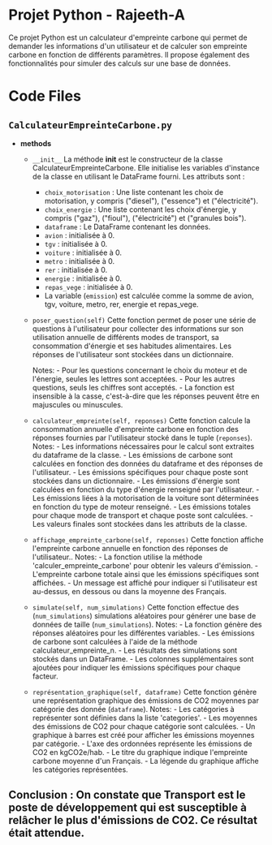# Projet Python - Rajeeth-A

Ce projet Python est un calculateur d'empreinte carbone qui permet de demander les informations d'un utilisateur et de calculer son empreinte carbone en fonction de différents paramètres. Il propose également des fonctionnalités pour simuler des calculs sur une base de données.

# Code Files
## `CalculateurEmpreinteCarbone.py`
- **methods**
	- `__init__`
	La méthode __init__ est le constructeur de la classe CalculateurEmpreinteCarbone. Elle initialise les variables d'instance de la classe en utilisant le DataFrame fourni. Les attributs sont : 
		- `choix_motorisation` : Une liste contenant les choix de motorisation, y compris ("diesel"), ("essence") et ("électricité").
		- `choix_energie` : Une liste contenant les choix d'énergie, y compris ("gaz"), ("fioul"), ("électricité") et ("granules bois").
		- `dataframe` : Le DataFrame contenant les données.
		- `avion` : initialisée à 0.
		- `tgv` : initialisée à 0.
		- `voiture` : initialisée à 0.
		- `metro` : initialisée à 0.
		- `rer` : initialisée à 0.
		- `energie` : initialisée à 0.
		- `repas_vege` : initialisée à 0.
		- La variable (`emission`) est calculée comme la somme de avion, tgv, voiture, metro, rer, energie et repas_vege.
		
	- `poser_question(self)`
    Cette fonction permet de poser une série de questions à l'utilisateur pour collecter des informations
    sur son utilisation annuelle de différents modes de transport, sa consommation d'énergie et ses habitudes alimentaires.
    Les réponses de l'utilisateur sont stockées dans un dictionnaire.

	    Notes:
        	- Pour les questions concernant le choix du moteur et de l'énergie, seules les lettres sont acceptées.
        	- Pour les autres questions, seuls les chiffres sont acceptés.
        	- La fonction est insensible à la casse, c'est-à-dire que les réponses peuvent être en majuscules ou minuscules.
	- `calculateur_empreinte(self, reponses)`
	Cette fonction calcule la consommation annuelle d'empreinte carbone en fonction des réponses fournies par l'utilisateur stocké dans le tuple
	(`reponses`).
		Notes:
			- Les informations nécessaires pour le calcul sont extraites du dataframe de la classe.
			- Les émissions de carbone sont calculées en fonction des données du dataframe et des réponses de l'utilisateur.
			- Les émissions spécifiques pour chaque poste sont stockées dans un dictionnaire.
			- Les émissions d'énergie sont calculées en fonction du type d'énergie renseigné par l'utilisateur.
			- Les émissions liées à la motorisation de la voiture sont déterminées en fonction du type de moteur renseigné.
			- Les émissions totales pour chaque mode de transport et chaque poste sont calculées.
			- Les valeurs finales sont stockées dans les attributs de la classe.

	- `affichage_empreinte_carbone(self, reponses)`
	Cette fonction affiche l'empreinte carbone annuelle en fonction des réponses de l'utilisateur..
		Notes:
			- La fonction utilise la méthode 'calculer_empreinte_carbone' pour obtenir les valeurs d'émission.
			- L'empreinte carbone totale ainsi que les émissions spécifiques sont affichées.
			- Un message est affiché pour indiquer si l'utilisateur est au-dessus, en dessous ou dans la moyenne des Français.

	-  `simulate(self, num_simulations)`
	Cette fonction effectue des (`num_simulations`) simulations aléatoires pour générer une base de données de taille (`num_simulations`).
		Notes:
			- La fonction génère des réponses aléatoires pour les différentes variables.
			- Les émissions de carbone sont calculées à l'aide de la méthode calculateur_empreinte_n.
			- Les résultats des simulations sont stockés dans un DataFrame.
			- Les colonnes supplémentaires sont ajoutées pour indiquer les émissions spécifiques pour chaque facteur.

	-  `représentation_graphique(self, dataframe)`
	Cette fonction génère une représentation graphique des émissions de CO2 moyennes par catégorie des donnée (`dataframe`).
		Notes:
			- Les catégories à représenter sont définies dans la liste 'categories'.
			- Les moyennes des émissions de CO2 pour chaque catégorie sont calculées.
			- Un graphique à barres est créé pour afficher les émissions moyennes par catégorie.
			- L'axe des ordonnées représente les émissions de CO2 en kgCO2e/hab.
			- Le titre du graphique indique l'empreinte carbone moyenne d'un Français.
			- La légende du graphique affiche les catégories représentées.

## Conclusion : On constate que Transport  est le poste de développement qui est susceptible à relâcher le plus d'émissions de CO2. Ce résultat était attendue.
